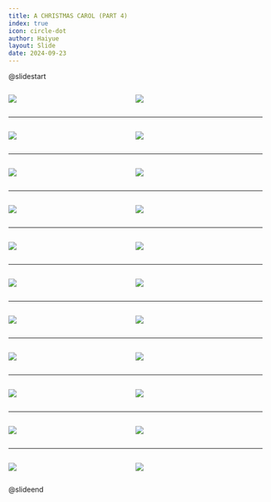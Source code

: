 ```yaml
---
title: A CHRISTMAS CAROL (PART 4)
index: true
icon: circle-dot
author: Haiyue
layout: Slide
date: 2024-09-23
---
```

 
@slidestart

<div style="display:flex">
<div style="flex:1">

![](/reading/english/Level-Z/A%20CHRISTMAS%20CAROL%20(PART%204)/001.webp)
</div>
<div style="flex:1">

![](/reading/english/Level-Z/A%20CHRISTMAS%20CAROL%20(PART%204)/002.webp)
</div>
</div>

---

<div style="display:flex">
<div style="flex:1">

![](/reading/english/Level-Z/A%20CHRISTMAS%20CAROL%20(PART%204)/003.webp)
</div>
<div style="flex:1">

![](/reading/english/Level-Z/A%20CHRISTMAS%20CAROL%20(PART%204)/004.webp)
</div>
</div>

---

<div style="display:flex">
<div style="flex:1">

![](/reading/english/Level-Z/A%20CHRISTMAS%20CAROL%20(PART%204)/005.webp)
</div>
<div style="flex:1">

![](/reading/english/Level-Z/A%20CHRISTMAS%20CAROL%20(PART%204)/006.webp)
</div>
</div>

---

<div style="display:flex">
<div style="flex:1">

![](/reading/english/Level-Z/A%20CHRISTMAS%20CAROL%20(PART%204)/007.webp)
</div>
<div style="flex:1">

![](/reading/english/Level-Z/A%20CHRISTMAS%20CAROL%20(PART%204)/008.webp)
</div>
</div>

---

<div style="display:flex">
<div style="flex:1">

![](/reading/english/Level-Z/A%20CHRISTMAS%20CAROL%20(PART%204)/009.webp)
</div>
<div style="flex:1">

![](/reading/english/Level-Z/A%20CHRISTMAS%20CAROL%20(PART%204)/010.webp)
</div>
</div>

---

<div style="display:flex">
<div style="flex:1">

![](/reading/english/Level-Z/A%20CHRISTMAS%20CAROL%20(PART%204)/011.webp)
</div>
<div style="flex:1">

![](/reading/english/Level-Z/A%20CHRISTMAS%20CAROL%20(PART%204)/012.webp)
</div>
</div>

---

<div style="display:flex">
<div style="flex:1">

![](/reading/english/Level-Z/A%20CHRISTMAS%20CAROL%20(PART%204)/013.webp)
</div>
<div style="flex:1">

![](/reading/english/Level-Z/A%20CHRISTMAS%20CAROL%20(PART%204)/014.webp)
</div>
</div>

---

<div style="display:flex">
<div style="flex:1">

![](/reading/english/Level-Z/A%20CHRISTMAS%20CAROL%20(PART%204)/015.webp)
</div>
<div style="flex:1">

![](/reading/english/Level-Z/A%20CHRISTMAS%20CAROL%20(PART%204)/016.webp)
</div>
</div>

---

<div style="display:flex">
<div style="flex:1">

![](/reading/english/Level-Z/A%20CHRISTMAS%20CAROL%20(PART%204)/017.webp)
</div>
<div style="flex:1">

![](/reading/english/Level-Z/A%20CHRISTMAS%20CAROL%20(PART%204)/018.webp)
</div>
</div>

---

<div style="display:flex">
<div style="flex:1">

![](/reading/english/Level-Z/A%20CHRISTMAS%20CAROL%20(PART%204)/019.webp)
</div>
<div style="flex:1">

![](/reading/english/Level-Z/A%20CHRISTMAS%20CAROL%20(PART%204)/020.webp)
</div>
</div>

---

<div style="display:flex">
<div style="flex:1">

![](/reading/english/Level-Z/A%20CHRISTMAS%20CAROL%20(PART%204)/021.webp)
</div>
<div style="flex:1">

![](/reading/english/Level-Z/A%20CHRISTMAS%20CAROL%20(PART%204)/022.webp)
</div>
</div>

@slideend